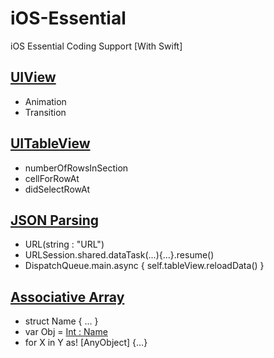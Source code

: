 # iOS-Essential
iOS Essential Coding Support [With Swift]

## [UIView](https://github.com/sumon-sarker/iOS-Essential/tree/UIView)
 - Animation
 - Transition

## [UITableView](https://github.com/sumon-sarker/iOS-Essential/tree/UITableView)
 - numberOfRowsInSection
 - cellForRowAt
 - didSelectRowAt
 
## [JSON Parsing](https://github.com/sumon-sarker/iOS-Essential)
 - URL(string : "URL")
 - URLSession.shared.dataTask(...){...}.resume()
 - DispatchQueue.main.async { self.tableView.reloadData() }
 
## [Associative Array](https://github.com/sumon-sarker/iOS-Essential)
 - struct Name { ... }
 - var Obj = [Int : Name]()
 - for X in Y as! [AnyObject] {...} 
